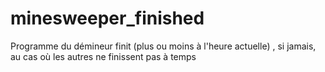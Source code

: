 # minesweeper_finished

Programme du démineur finit (plus ou moins à l'heure actuelle) , si jamais, au cas où les autres ne finissent pas à temps
